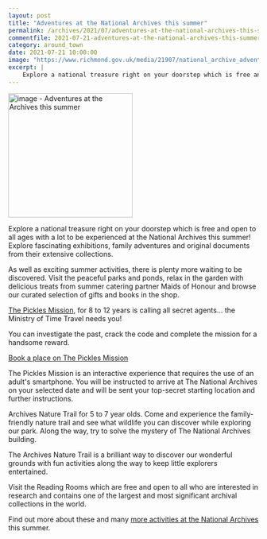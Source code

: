 ```yaml
---
layout: post
title: "Adventures at the National Archives this summer"
permalink: /archives/2021/07/adventures-at-the-national-archives-this-summer.html
commentfile: 2021-07-21-adventures-at-the-national-archives-this-summer
category: around_town
date: 2021-07-21 10:00:00
image: "https://www.richmond.gov.uk/media/21907/national_archive_adventures.jpg"
excerpt: |
    Explore a national treasure right on your doorstep which is free and open  to all ages with a lot to be experienced at the National Archives this  summer! Explore fascinating exhibitions, family adventures and original  documents from their extensive collections.
---
```

<img src="https://www.richmond.gov.uk/media/21907/national_archive_adventures.jpg" alt="image - Adventures at the Archives this summer" width="250" class="photo right" >

Explore a national treasure right on your doorstep which is free and open  to all ages with a lot to be experienced at the National Archives this  summer! Explore fascinating exhibitions, family adventures and original  documents from their extensive collections.

As well as exciting summer activities, there is plenty more waiting to be  discovered. Visit the peaceful parks and ponds, relax in the garden with  delicious treats from summer catering partner Maids of Honour and browse  our curated selection of gifts and books in the shop.

[The Pickles Mission](http://livelb.nationalarchives.gov.uk/wp-content/uploads/2021/07/The-Pickles-Mission-overview.pdf), for 8 to 12 years is calling all secret agents... the Ministry of Time  Travel needs you!

You can investigate the past, crack the code and complete the mission for a  handsome reward.

<a class="p-button--positive" href="https://www.eventbrite.co.uk/e/the-pickles-mission-tickets-163479927865?aff=blog">Book a place on The Pickles Mission</a>

The Pickles Mission is an interactive experience that requires the use of  an adult's smartphone. You will be instructed to arrive at The National  Archives on your selected date and will be sent your top-secret starting  location and further instructions.

Archives Nature Trail for 5 to 7 year olds. Come and experience the  family-friendly nature trail and see what wildlife you can discover while  exploring our park. Along the way, try to solve the mystery of The National  Archives building.

The Archives Nature Trail is a brilliant way to discover our wonderful  grounds with fun activities along the way to keep little explorers  entertained.

Visit the Reading Rooms which are free and open to all who are interested  in research and contains one of the largest and most significant archival  collections in the world.

Find out more about these and many [more activities at the National Archives](https://blog.nationalarchives.gov.uk/adventures-at-the-archives/) this summer.
